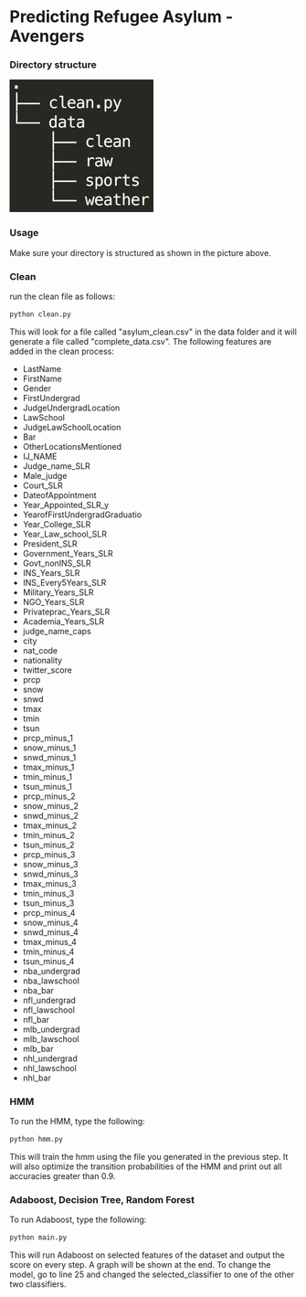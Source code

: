 # Predicting Refugee Asylum - Avengers


### Directory structure

![Directory Structure](/images/directoryStructure.png)

### Usage

Make sure your directory is structured as shown in the picture above.

### Clean

run the clean file as follows:

```bash
python clean.py
```

This will look for a file called "asylum_clean.csv" in the data folder and it
will generate a file called "complete_data.csv". The following features are
added in the clean process:

* LastName
* FirstName
* Gender
* FirstUndergrad
* JudgeUndergradLocation
* LawSchool
* JudgeLawSchoolLocation
* Bar
* OtherLocationsMentioned
* IJ_NAME
* Judge_name_SLR
* Male_judge
* Court_SLR
* DateofAppointment
* Year_Appointed_SLR_y
* YearofFirstUndergradGraduatio
* Year_College_SLR
* Year_Law_school_SLR
* President_SLR
* Government_Years_SLR
* Govt_nonINS_SLR
* INS_Years_SLR
* INS_Every5Years_SLR
* Military_Years_SLR
* NGO_Years_SLR
* Privateprac_Years_SLR
* Academia_Years_SLR
* judge_name_caps
* city
* nat_code
* nationality
* twitter_score
* prcp
* snow
* snwd
* tmax
* tmin
* tsun
* prcp_minus_1
* snow_minus_1
* snwd_minus_1
* tmax_minus_1
* tmin_minus_1
* tsun_minus_1
* prcp_minus_2
* snow_minus_2
* snwd_minus_2
* tmax_minus_2
* tmin_minus_2
* tsun_minus_2
* prcp_minus_3
* snow_minus_3
* snwd_minus_3
* tmax_minus_3
* tmin_minus_3
* tsun_minus_3
* prcp_minus_4
* snow_minus_4
* snwd_minus_4
* tmax_minus_4
* tmin_minus_4
* tsun_minus_4
* nba_undergrad
* nba_lawschool
* nba_bar
* nfl_undergrad
* nfl_lawschool
* nfl_bar
* mlb_undergrad
* mlb_lawschool
* mlb_bar
* nhl_undergrad
* nhl_lawschool
* nhl_bar

### HMM

To run the HMM, type the following:

```bash
python hmm.py
```

This will train the hmm using the file you generated in the previous step. It
will also optimize the transition probabilities of the HMM and print out all
accuracies greater than 0.9.

### Adaboost, Decision Tree, Random Forest

To run Adaboost, type the following:

```bash
python main.py
```

This will run Adaboost on selected features of the dataset and output the score
on every step. A graph will be shown at the end. To change the model, go to line
25 and changed the selected_classifier to one of the other two classifiers.

